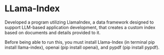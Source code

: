 # LLama-Index
Developed a program utilizing LlamaIndex, a data framework designed to support LLM-based application development, that creates a custom index based on documents and details provided to it.

Before being able to run this, you must install Llama-Index (in terminal pip install llama-index), openai (pip install openai), and pypdf (pip install pypdf).
